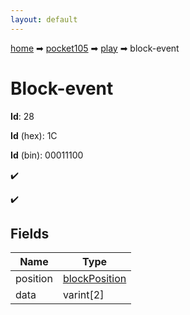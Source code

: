 ```yaml
---
layout: default
---
```


[home](/) ➡ [pocket105](/protocol/pocket105) ➡ [play](/protocol/pocket105/play) ➡ block-event

# Block-event

**Id**: 28

**Id** (hex): 1C

**Id** (bin): 00011100

✔️

✔️

## Fields

Name | Type
---|---
position | [blockPosition](/protocol/pocket105/types/block-position)
data | varint[2]

